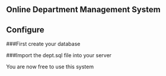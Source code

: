 ## Online Department Management System

## Configure

###First create your database

###Import the dept.sql file into your server

You are now free to use this system